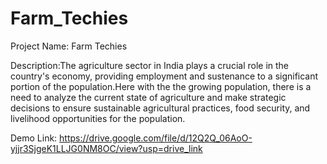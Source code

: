 # Farm_Techies
Project Name: Farm Techies

Description:The agriculture sector in India plays a crucial role in the country's economy, providing employment and sustenance to a significant portion of the population.Here with the the growing population, there is a need to analyze the current state of agriculture and make strategic decisions to ensure sustainable agricultural practices, food security, and livelihood opportunities for the population.

Demo Link: https://drive.google.com/file/d/12Q2Q_06AoO-yjjr3SjgeK1LLJG0NM8OC/view?usp=drive_link
